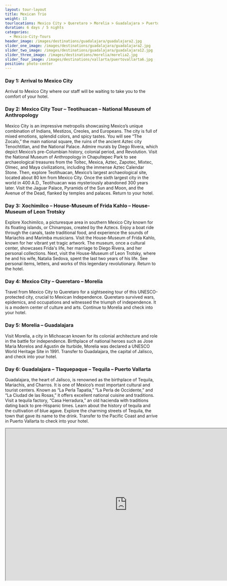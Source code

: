 ```yaml
---
layout: tour-layout
title: Mexican Trio
weight: 13
tourlocations: Mexico City > Queretaro > Morelia > Guadalajara > Puerto Vallarta
duration: 6 days / 5 nights
categories:
  - Mexico-City-Tours
header_image: /images/destinations/guadalajara/guadalajara2.jpg
slider_one_image: /images/destinations/guadalajara/guadalajara2.jpg
slider_two_image: /images/destinations/guadalajara/guadalajara12.jpg
slider_three_image: /images/destinations/morelia/morelia2.jpg
slider_four_image: /images/destinations/vallarta/puertovallarta6.jpg
position: photo-center
---
```



### Day 1: Arrival to Mexico City

Arrival to Mexico City where our staff will be waiting to take you to the comfort of your hotel.

### Day 2: Mexico City Tour – Teotihuacan – National Museum of Anthropology 

Mexico City is an impressive metropolis showcasing Mexico’s unique combination of Indians, Mestizos, Creoles, and Europeans. The city is full of mixed emotions, splendid colors, and spicy tastes. You will see “The Zocalo,” the main national square, the ruins of the ancient Aztec city Tenochtitlan, and the National Palace. Admire murals by Diego Rivera, which depict Mexico’s pre-Columbian history, colonial period, and Revolution. Visit the National Museum of Anthropology in Chapultepec Park to see archaeological treasures from the Toltec, Mexica, Aztec, Zapotec, Mixtec, Olmec, and Maya civilizations, including the immense Aztec Calendar Stone. Then, explore Teotihuacan, Mexico’s largest archaeological site, located about 80 km from Mexico City. Once the sixth largest city in the world in 400 A.D., Teotihuacan was mysteriously abandoned 300 years later. Visit the Jaguar Palace, Pyramids of the Sun and Moon, and the Avenue of the Dead, flanked by temples and palaces. Return to your hotel.

### Day 3: Xochimilco – House-Museum of Frida Kahlo – House-Museum of Leon Trotsky

Explore Xochimilco, a picturesque area in southern Mexico City known for its floating islands, or Chinampas, created by the Aztecs. Enjoy a boat ride through the canals, taste traditional food, and experience the sounds of Mariachis and Marimba musicians. Visit the House-Museum of Frida Kahlo, known for her vibrant yet tragic artwork. The museum, once a cultural center, showcases Frida's life, her marriage to Diego Rivera, and her personal collections. Next, visit the House-Museum of Leon Trotsky, where he and his wife, Natalia Sedova, spent the last two years of his life. See personal items, letters, and works of this legendary revolutionary. Return to the hotel.

### Day 4: Mexico City – Queretaro – Morelia

Travel from Mexico City to Queretaro for a sightseeing tour of this UNESCO-protected city, crucial to Mexican Independence. Queretaro survived wars, epidemics, and occupations and witnessed the triumph of independence. It is a modern center of culture and arts. Continue to Morelia and check into your hotel.

### Day 5: Morelia – Guadalajara

Visit Morelia, a city in Michoacan known for its colonial architecture and role in the battle for independence. Birthplace of national heroes such as Jose Maria Morelos and Agustin de Iturbide, Morelia was declared a UNESCO World Heritage Site in 1991. Transfer to Guadalajara, the capital of Jalisco, and check into your hotel.

### Day 6: Guadalajara – Tlaquepaque – Tequila – Puerto Vallarta

Guadalajara, the heart of Jalisco, is renowned as the birthplace of Tequila, Mariachis, and Charros. It is one of Mexico’s most important cultural and tourist centers. Known as “La Perla Tapatia,” “La Perla de Occidente,” and “La Ciudad de las Rosas,” it offers excellent national cuisine and traditions. Visit a tequila factory, “Casa Herradura,” an old hacienda with traditions dating back to pre-Hispanic times. Learn about the history of tequila and the cultivation of blue agave. Explore the charming streets of Tequila, the town that gave its name to the drink. Transfer to the Pacific Coast and arrive in Puerto Vallarta to check into your hotel.

<div class='map-container'>

<iframe src="https://www.google.com/maps/d/u/0/embed?mid=1DBKD8Va81DMYU1UInvEQ0W93VBsD-vQ&ehbc=2E312F&noprof=1" width="800" height="500"></iframe>

</div>

&nbsp;